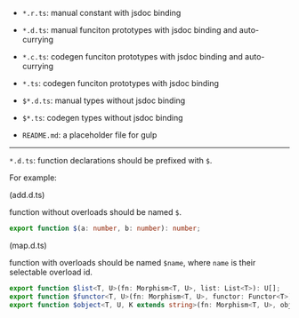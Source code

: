 - `*.r.ts`: manual constant with jsdoc binding
- `*.d.ts`: manual funciton prototypes with jsdoc binding and auto-currying
- `*.c.ts`: codegen funciton prototypes with jsdoc binding and auto-currying
- `*.ts`: codegen funciton prototypes with jsdoc binding

- `$*.d.ts`: manual types without jsdoc binding
- `$*.ts`: codegen types without jsdoc binding

- `README.md`: a placeholder file for gulp

---

`*.d.ts`: function declarations should be prefixed with `$`.

For example:

(add.d.ts)

function without overloads should be named `$`.

```ts
export function $(a: number, b: number): number;
```

(map.d.ts)

function with overloads should be named `$name`, where `name` is their selectable overload id.

```ts
export function $list<T, U>(fn: Morphism<T, U>, list: List<T>): U[];
export function $functor<T, U>(fn: Morphism<T, U>, functor: Functor<T>): Functor<U>;
export function $object<T, U, K extends string>(fn: Morphism<T, U>, object: Record<K, T>): Record<K, U>;
```
